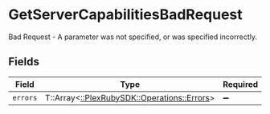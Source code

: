 # GetServerCapabilitiesBadRequest

Bad Request - A parameter was not specified, or was specified incorrectly.


## Fields

| Field                                                                            | Type                                                                             | Required                                                                         | Description                                                                      |
| -------------------------------------------------------------------------------- | -------------------------------------------------------------------------------- | -------------------------------------------------------------------------------- | -------------------------------------------------------------------------------- |
| `errors`                                                                         | T::Array<[::PlexRubySDK::Operations::Errors](../../models/operations/errors.md)> | :heavy_minus_sign:                                                               | N/A                                                                              |